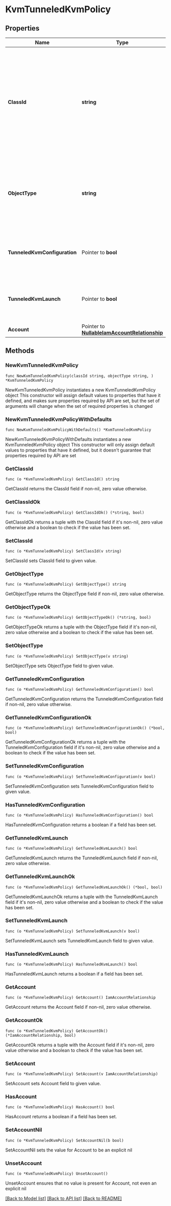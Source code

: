 # KvmTunneledKvmPolicy

## Properties

Name | Type | Description | Notes
------------ | ------------- | ------------- | -------------
**ClassId** | **string** | The fully-qualified name of the instantiated, concrete type. This property is used as a discriminator to identify the type of the payload when marshaling and unmarshaling data. | [default to "kvm.TunneledKvmPolicy"]
**ObjectType** | **string** | The fully-qualified name of the instantiated, concrete type. The value should be the same as the &#39;ClassId&#39; property. | [default to "kvm.TunneledKvmPolicy"]
**TunneledKvmConfiguration** | Pointer to **bool** | Enable or Disable configuration of tunneled KVM for a specific account. | [optional] [default to false]
**TunneledKvmLaunch** | Pointer to **bool** | Enable or Disable launching tunneled KVM for a specific account. | [optional] [default to false]
**Account** | Pointer to [**NullableIamAccountRelationship**](IamAccountRelationship.md) |  | [optional] 

## Methods

### NewKvmTunneledKvmPolicy

`func NewKvmTunneledKvmPolicy(classId string, objectType string, ) *KvmTunneledKvmPolicy`

NewKvmTunneledKvmPolicy instantiates a new KvmTunneledKvmPolicy object
This constructor will assign default values to properties that have it defined,
and makes sure properties required by API are set, but the set of arguments
will change when the set of required properties is changed

### NewKvmTunneledKvmPolicyWithDefaults

`func NewKvmTunneledKvmPolicyWithDefaults() *KvmTunneledKvmPolicy`

NewKvmTunneledKvmPolicyWithDefaults instantiates a new KvmTunneledKvmPolicy object
This constructor will only assign default values to properties that have it defined,
but it doesn't guarantee that properties required by API are set

### GetClassId

`func (o *KvmTunneledKvmPolicy) GetClassId() string`

GetClassId returns the ClassId field if non-nil, zero value otherwise.

### GetClassIdOk

`func (o *KvmTunneledKvmPolicy) GetClassIdOk() (*string, bool)`

GetClassIdOk returns a tuple with the ClassId field if it's non-nil, zero value otherwise
and a boolean to check if the value has been set.

### SetClassId

`func (o *KvmTunneledKvmPolicy) SetClassId(v string)`

SetClassId sets ClassId field to given value.


### GetObjectType

`func (o *KvmTunneledKvmPolicy) GetObjectType() string`

GetObjectType returns the ObjectType field if non-nil, zero value otherwise.

### GetObjectTypeOk

`func (o *KvmTunneledKvmPolicy) GetObjectTypeOk() (*string, bool)`

GetObjectTypeOk returns a tuple with the ObjectType field if it's non-nil, zero value otherwise
and a boolean to check if the value has been set.

### SetObjectType

`func (o *KvmTunneledKvmPolicy) SetObjectType(v string)`

SetObjectType sets ObjectType field to given value.


### GetTunneledKvmConfiguration

`func (o *KvmTunneledKvmPolicy) GetTunneledKvmConfiguration() bool`

GetTunneledKvmConfiguration returns the TunneledKvmConfiguration field if non-nil, zero value otherwise.

### GetTunneledKvmConfigurationOk

`func (o *KvmTunneledKvmPolicy) GetTunneledKvmConfigurationOk() (*bool, bool)`

GetTunneledKvmConfigurationOk returns a tuple with the TunneledKvmConfiguration field if it's non-nil, zero value otherwise
and a boolean to check if the value has been set.

### SetTunneledKvmConfiguration

`func (o *KvmTunneledKvmPolicy) SetTunneledKvmConfiguration(v bool)`

SetTunneledKvmConfiguration sets TunneledKvmConfiguration field to given value.

### HasTunneledKvmConfiguration

`func (o *KvmTunneledKvmPolicy) HasTunneledKvmConfiguration() bool`

HasTunneledKvmConfiguration returns a boolean if a field has been set.

### GetTunneledKvmLaunch

`func (o *KvmTunneledKvmPolicy) GetTunneledKvmLaunch() bool`

GetTunneledKvmLaunch returns the TunneledKvmLaunch field if non-nil, zero value otherwise.

### GetTunneledKvmLaunchOk

`func (o *KvmTunneledKvmPolicy) GetTunneledKvmLaunchOk() (*bool, bool)`

GetTunneledKvmLaunchOk returns a tuple with the TunneledKvmLaunch field if it's non-nil, zero value otherwise
and a boolean to check if the value has been set.

### SetTunneledKvmLaunch

`func (o *KvmTunneledKvmPolicy) SetTunneledKvmLaunch(v bool)`

SetTunneledKvmLaunch sets TunneledKvmLaunch field to given value.

### HasTunneledKvmLaunch

`func (o *KvmTunneledKvmPolicy) HasTunneledKvmLaunch() bool`

HasTunneledKvmLaunch returns a boolean if a field has been set.

### GetAccount

`func (o *KvmTunneledKvmPolicy) GetAccount() IamAccountRelationship`

GetAccount returns the Account field if non-nil, zero value otherwise.

### GetAccountOk

`func (o *KvmTunneledKvmPolicy) GetAccountOk() (*IamAccountRelationship, bool)`

GetAccountOk returns a tuple with the Account field if it's non-nil, zero value otherwise
and a boolean to check if the value has been set.

### SetAccount

`func (o *KvmTunneledKvmPolicy) SetAccount(v IamAccountRelationship)`

SetAccount sets Account field to given value.

### HasAccount

`func (o *KvmTunneledKvmPolicy) HasAccount() bool`

HasAccount returns a boolean if a field has been set.

### SetAccountNil

`func (o *KvmTunneledKvmPolicy) SetAccountNil(b bool)`

 SetAccountNil sets the value for Account to be an explicit nil

### UnsetAccount
`func (o *KvmTunneledKvmPolicy) UnsetAccount()`

UnsetAccount ensures that no value is present for Account, not even an explicit nil

[[Back to Model list]](../README.md#documentation-for-models) [[Back to API list]](../README.md#documentation-for-api-endpoints) [[Back to README]](../README.md)



